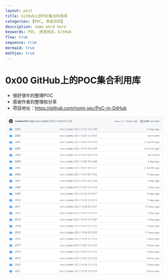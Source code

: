 ```yaml
---
layout: post
title: GitHub上的POC集合利用库
categories: [POC, 渗透测试]
description: some word here
keywords: POC, 渗透测试，GitHub
flow: true
sequence: true
mermaid: true
mathjax: true
---
```




# 0x00 GitHub上的POC集合利用库

- 很好很牛的整理POC
- 感谢作者的整理和分享
- 项目地址：https://github.com/nomi-sec/PoC-in-GitHub

![image-20211125010021854](/images/posts/2021-11-25-POC-collections-take-advantage-of-library-in-github.assets/image-20211125010021854.png)
